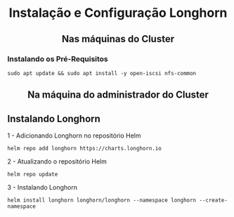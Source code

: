 <h1 align = "center"> Instalação e Configuração Longhorn </h1>

<h2 align = "center"> Nas máquinas do Cluster </h2>

<h3>Instalando os Pré-Requisitos</h3>
    
    sudo apt update && sudo apt install -y open-iscsi nfs-common

<h2 align = "center"> Na máquina do administrador do Cluster </h2>

<h2> Instalando Longhorn </h2>

1 - Adicionando Longhorn no repositório Helm

    helm repo add longhorn https://charts.longhorn.io

2 - Atualizando o repositório Helm

    helm repo update

3 - Instalando Longhorn

    helm install longhorn longhorn/longhorn --namespace longhorn --create-namespace
